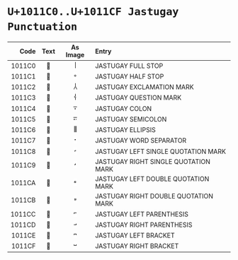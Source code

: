 #  `U+1011C0..U+1011CF Jastugay Punctuation`  #

|  Code  |    Text    |                 As Image                 | Entry |
| -----: | :--------: | :--------------------------------------: | :---- |
| 1011C0 | &#x1011C0; | ![U+1011C0](../characters/1011--/C0.png) | JASTUGAY FULL STOP |
| 1011C1 | &#x1011C1; | ![U+1011C1](../characters/1011--/C1.png) | JASTUGAY HALF STOP |
| 1011C2 | &#x1011C2; | ![U+1011C2](../characters/1011--/C2.png) | JASTUGAY EXCLAMATION MARK |
| 1011C3 | &#x1011C3; | ![U+1011C3](../characters/1011--/C3.png) | JASTUGAY QUESTION MARK |
| 1011C4 | &#x1011C4; | ![U+1011C4](../characters/1011--/C4.png) | JASTUGAY COLON |
| 1011C5 | &#x1011C5; | ![U+1011C5](../characters/1011--/C5.png) | JASTUGAY SEMICOLON |
| 1011C6 | &#x1011C6; | ![U+1011C6](../characters/1011--/C6.png) | JASTUGAY ELLIPSIS |
| 1011C7 | &#x1011C7; | ![U+1011C7](../characters/1011--/C7.png) | JASTUGAY WORD SEPARATOR |
| 1011C8 | &#x1011C8; | ![U+1011C8](../characters/1011--/C8.png) | JASTUGAY LEFT SINGLE QUOTATION MARK |
| 1011C9 | &#x1011C9; | ![U+1011C9](../characters/1011--/C9.png) | JASTUGAY RIGHT SINGLE QUOTATION MARK |
| 1011CA | &#x1011CA; | ![U+1011CA](../characters/1011--/CA.png) | JASTUGAY LEFT DOUBLE QUOTATION MARK |
| 1011CB | &#x1011CB; | ![U+1011CB](../characters/1011--/CB.png) | JASTUGAY RIGHT DOUBLE QUOTATION MARK |
| 1011CC | &#x1011CC; | ![U+1011CC](../characters/1011--/CC.png) | JASTUGAY LEFT PARENTHESIS |
| 1011CD | &#x1011CD; | ![U+1011CD](../characters/1011--/CD.png) | JASTUGAY RIGHT PARENTHESIS |
| 1011CE | &#x1011CE; | ![U+1011CE](../characters/1011--/CE.png) | JASTUGAY LEFT BRACKET |
| 1011CF | &#x1011CF; | ![U+1011CF](../characters/1011--/CF.png) | JASTUGAY RIGHT BRACKET |

